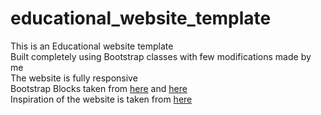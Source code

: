 # educational_website_template
This is an Educational website template<br>
Built completely using Bootstrap classes with few modifications made by me<br>
The website is fully responsive<br>
Bootstrap Blocks taken from <a href="https://froala.com/">here</a> and <a href="https://themes.getbootstrap.com/preview/?theme_id=23273">here</a><br>
Inspiration of the website is taken from <a href="https://www.greatlearning.in/">here</a>
